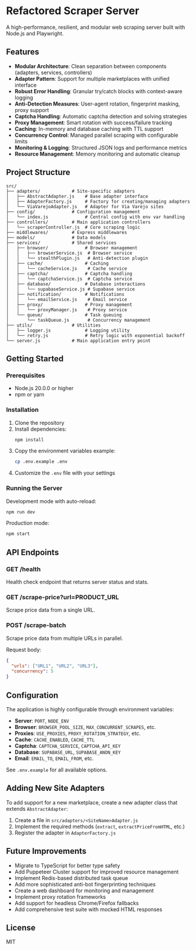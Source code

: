 # Refactored Scraper Server

A high-performance, resilient, and modular web scraping server built with Node.js and Playwright.

## Features

- **Modular Architecture**: Clean separation between components (adapters, services, controllers)
- **Adapter Pattern**: Support for multiple marketplaces with unified interface
- **Robust Error Handling**: Granular try/catch blocks with context-aware logging
- **Anti-Detection Measures**: User-agent rotation, fingerprint masking, proxy support
- **Captcha Handling**: Automatic captcha detection and solving strategies
- **Proxy Management**: Smart rotation with success/failure tracking
- **Caching**: In-memory and database caching with TTL support
- **Concurrency Control**: Managed parallel scraping with configurable limits
- **Monitoring & Logging**: Structured JSON logs and performance metrics
- **Resource Management**: Memory monitoring and automatic cleanup

## Project Structure

```
src/
├── adapters/            # Site-specific adapters
│   ├── AbstractAdapter.js    # Base adapter interface
│   ├── AdapterFactory.js     # Factory for creating/managing adapters
│   └── ViaVarejoAdapter.js   # Adapter for Via Varejo sites
├── config/              # Configuration management
│   └── index.js              # Central config with env var handling
├── controllers/         # Main application controllers
│   └── scraperController.js  # Core scraping logic
├── middlewares/         # Express middlewares
├── models/              # Data models
├── services/            # Shared services
│   ├── browser/              # Browser management
│   │   ├── browserService.js  # Browser service
│   │   └── stealthPlugin.js   # Anti-detection plugin
│   ├── cache/                # Caching
│   │   └── cacheService.js    # Cache service
│   ├── captcha/              # Captcha handling
│   │   └── captchaService.js  # Captcha service
│   ├── database/             # Database interactions
│   │   └── supabaseService.js # Supabase service
│   ├── notification/         # Notifications
│   │   └── emailService.js    # Email service
│   ├── proxy/                # Proxy management
│   │   └── proxyManager.js    # Proxy service
│   └── queue/                # Task queuing
│       └── taskQueue.js       # Concurrency management
├── utils/               # Utilities
│   ├── logger.js             # Logging utility
│   └── retry.js              # Retry logic with exponential backoff
└── server.js            # Main application entry point
```

## Getting Started

### Prerequisites

- Node.js 20.0.0 or higher
- npm or yarn

### Installation

1. Clone the repository
2. Install dependencies:
   ```bash
   npm install
   ```
3. Copy the environment variables example:
   ```bash
   cp .env.example .env
   ```
4. Customize the `.env` file with your settings

### Running the Server

Development mode with auto-reload:
```bash
npm run dev
```

Production mode:
```bash
npm start
```

## API Endpoints

### GET /health
Health check endpoint that returns server status and stats.

### GET /scrape-price?url=PRODUCT_URL
Scrape price data from a single URL.

### POST /scrape-batch
Scrape price data from multiple URLs in parallel.

Request body:
```json
{
  "urls": ["URL1", "URL2", "URL3"],
  "concurrency": 5
}
```

## Configuration

The application is highly configurable through environment variables:

- **Server**: `PORT`, `NODE_ENV`
- **Browser**: `BROWSER_POOL_SIZE`, `MAX_CONCURRENT_SCRAPES`, etc.
- **Proxies**: `USE_PROXIES`, `PROXY_ROTATION_STRATEGY`, etc.
- **Cache**: `CACHE_ENABLED`, `CACHE_TTL`
- **Captcha**: `CAPTCHA_SERVICE`, `CAPTCHA_API_KEY`
- **Database**: `SUPABASE_URL`, `SUPABASE_ANON_KEY`
- **Email**: `EMAIL_TO`, `EMAIL_FROM`, etc.

See `.env.example` for all available options.

## Adding New Site Adapters

To add support for a new marketplace, create a new adapter class that extends `AbstractAdapter`:

1. Create a file in `src/adapters/<SiteName>Adapter.js`
2. Implement the required methods (`extract`, `extractPriceFromHTML`, etc.)
3. Register the adapter in `AdapterFactory.js`

## Future Improvements

- Migrate to TypeScript for better type safety
- Add Puppeteer Cluster support for improved resource management
- Implement Redis-based distributed task queue
- Add more sophisticated anti-bot fingerprinting techniques
- Create a web dashboard for monitoring and management
- Implement proxy rotation frameworks
- Add support for headless Chrome/Firefox fallbacks
- Add comprehensive test suite with mocked HTML responses

## License

MIT 